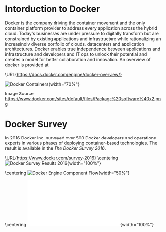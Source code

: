 Intorduction to Docker
======================

Docker is the company driving the container movement and the only
container platform provider to address every application across the
hybrid cloud. Today's businesses are under pressure to digitally
transform but are constrained by existing applications and
infrastructure while rationalizing an increasingly diverse portfolio of
clouds, datacenters and application architectures. Docker enables true
independence between applications and infrastructure and developers and
IT ops to unlock their potential and creates a model for better
collaboration and innovation. An overview of docker is provided at

\URL{https://docs.docker.com/engine/docker-overview/}

![Docker Containers](images/docker-container.png){width="70%"}

Image Source
<https://www.docker.com/sites/default/files/Package%20software%40x2.png>

Docker Survey
=============

In 2016 Docker Inc. surveyed over 500 Docker developers and operations
experts in various phases of deploying container-based technologies. The
result is available in the *The Docker Survey 2016*.

\URL{https://www.docker.com/survey-2016}
\centering
![Docker Survey Results 2016 ](images/docker-survey.png){width="100%"}

\centering
![ Docker Engine Component Flow
](images/engine-components-flow.png){width="50%"}

\centering
![ Docker Architecture ](images/docker-architecture.pdf){width="100%"}

